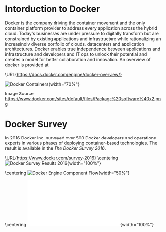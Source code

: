 Intorduction to Docker
======================

Docker is the company driving the container movement and the only
container platform provider to address every application across the
hybrid cloud. Today's businesses are under pressure to digitally
transform but are constrained by existing applications and
infrastructure while rationalizing an increasingly diverse portfolio of
clouds, datacenters and application architectures. Docker enables true
independence between applications and infrastructure and developers and
IT ops to unlock their potential and creates a model for better
collaboration and innovation. An overview of docker is provided at

\URL{https://docs.docker.com/engine/docker-overview/}

![Docker Containers](images/docker-container.png){width="70%"}

Image Source
<https://www.docker.com/sites/default/files/Package%20software%40x2.png>

Docker Survey
=============

In 2016 Docker Inc. surveyed over 500 Docker developers and operations
experts in various phases of deploying container-based technologies. The
result is available in the *The Docker Survey 2016*.

\URL{https://www.docker.com/survey-2016}
\centering
![Docker Survey Results 2016 ](images/docker-survey.png){width="100%"}

\centering
![ Docker Engine Component Flow
](images/engine-components-flow.png){width="50%"}

\centering
![ Docker Architecture ](images/docker-architecture.pdf){width="100%"}

